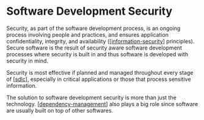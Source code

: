 # Software Development Security

Security, as part of the software development process, is an ongoing process involving people and practices, and ensures application confidentiality, integrity, and availability ([[information-security]] principles). Secure software is the result of security aware software development processes where security is built in and thus software is developed with security in mind.

Security is most effective if planned and managed throughout every stage of [[sdlc]], especially in critical applications or those that process sensitive information.

The solution to software development security is more than just the technology. [[dependency-management]] also plays a big role since software are usually built on top of other softwares.

[//begin]: # "Autogenerated link references for markdown compatibility"
[information-security]: ../information-security "Information Security (Infosec)"
[sdlc]: sdlc "Software Development Life Cycle (SDLC)"
[dependency-management]: ../software-engineering/dependency-management "Dependencies Management"
[//end]: # "Autogenerated link references"
